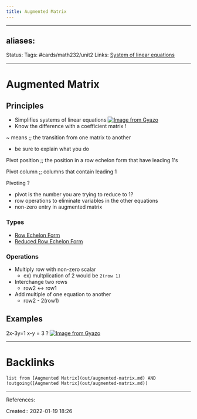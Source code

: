 ```yaml
---
title: Augmented Matrix
---
```

 ---
aliases:
---
Status:
Tags: #cards/math232/unit2
Links: [System of linear equations](out/system-of-linear-equations.md)
___

# Augmented Matrix

## Principles
- Simplifies systems of linear equations
[![Image from Gyazo](https://i.gyazo.com/5edde7f082f963fdd3fec31e2e1a14fe.png)](https://gyazo.com/5edde7f082f963fdd3fec31e2e1a14fe)
- Know the difference with a coefficient matrix !

~ means ;; the transition from one matrix to another
<!--SR:!2022-03-12,30,190-->
- be sure to explain what you do

Pivot position ;; the position in a row echelon form that have leading 1's
<!--SR:!2022-03-14,32,190-->
Pivot column ;; columns that contain leading 1
<!--SR:!2022-03-13,31,190-->

Pivoting
?
- pivot is the number you are trying to reduce to 1?
- row operations to eliminate variables in the other equations
- non-zero entry in augmented matrix
<!--SR:!2022-02-24,14,170-->

### Types
- [Row Echelon Form](out/row-echelon-form.md)
- [Reduced Row Echelon Form](out/reduced-row-echelon-form.md)

### Operations
- Multiply row with non-zero scalar
	- ex) multplication of 2 would be `2(row 1)`
- Interchange two rows
	- row2 <-> row1
- Add multiple of one equation to another
	- row2 - 2(row1)

## Examples
2x-3y=1
x-y = 3
?
[![Image from Gyazo](https://i.gyazo.com/4a2998cfe6f4de75d8875cc9f1b2a59a.png)](https://gyazo.com/4a2998cfe6f4de75d8875cc9f1b2a59a)
___
<!--SR:!2022-03-10,28,190-->

# Backlinks
```dataview
list from [Augmented Matrix](out/augmented-matrix.md) AND !outgoing([Augmented Matrix](out/augmented-matrix.md))
```
___
References:

Created:: 2022-01-19 18:26
